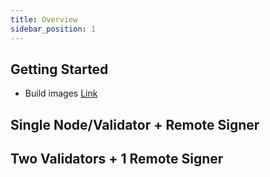 ```yaml
---
title: Overview
sidebar_position: 1
---
```


## Getting Started

- Build images [Link](..)

## Single Node/Validator + Remote Signer

## Two Validators + 1 Remote Signer
